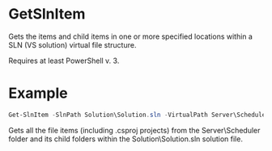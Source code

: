 # GetSlnItem
Gets the items and child items in one or more specified locations within a SLN (VS solution) virtual file structure.

Requires at least PowerShell v. 3.

# Example
```powershell
Get-SlnItem -SlnPath Solution\Solution.sln -VirtualPath Server\Scheduler -File -Recurse
```
Gets all the file items (including .csproj projects) from the Server\Scheduler folder and its child folders within the Solution\Solution.sln solution file.
